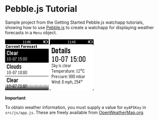 # Pebble.js Tutorial

Sample project from the Getting Started Pebble.js watchapp tutorials, showing how to use [Pebble.js](http://pebble.github.io/pebblejs/) to create a watchapp for displaying weather forecasts in a `Menu` object.

![screenshot](screenshots/screenshot.png)
![screenshot1](screenshots/screenshot1.png)

**Important**

To obtain weather information, you must supply a value for `myAPIKey` in 
`src/js/app.js`. These are freely available from
[OpenWeatherMap.org](https://openweathermap.org/appid).